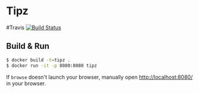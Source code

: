 # Tipz #

#Travis [![Build Status](https://travis-ci.com/NeaFTW/tipz.svg?token=rmCpxryC3znpRh9uHNKP&branch=master)](https://travis-ci.com/NeaFTW/tipz)

## Build & Run ##

```sh
$ docker build -t=tipz .
$ docker run -it -p 8080:8080 tipz
```

If `browse` doesn't launch your browser, manually open [http://localhost:8080/](http://localhost:8080/tipz) in your browser.
